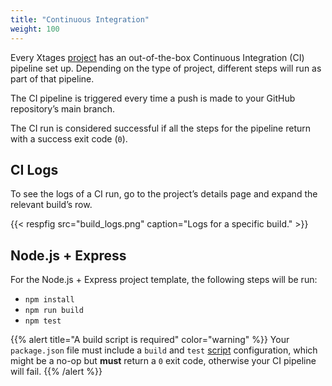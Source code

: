 ```yaml
---
title: "Continuous Integration"
weight: 100
---
```


Every Xtages [project](_index.md) has an out-of-the-box Continuous Integration (CI) pipeline set up. Depending on the type of project, different steps will run as part of that pipeline.

The CI pipeline is triggered every time a push is made to your GitHub repository’s main branch.

The CI run is considered successful if all the steps for the pipeline return with a success exit code (`0`).

## CI Logs

To see the logs of a CI run, go to the project’s details page and expand the relevant build’s row. 

{{< respfig src="build_logs.png" caption="Logs for a specific build." >}}

## Node.js + Express

For the Node.js + Express project template, the following steps will be run:

* `npm install`
* `npm run build`
* `npm test`

{{% alert title="A build script is required" color="warning" %}}
Your `package.json` file must include a `build` and `test` [script](https://docs.npmjs.com/cli/v7/using-npm/scripts) configuration, which might be a no-op but **must** return a `0` exit code, otherwise your CI pipeline will fail. 
{{% /alert %}}

 